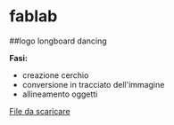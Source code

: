 # fablab

##logo longboard dancing 

**Fasi:**

- creazione cerchio
- conversione in tracciato dell'immagine
- allineamento oggetti

[File da scaricare](https://github.com/Witko91/fablab/blob/master/logo%20dancing%20rifatto.svg)


